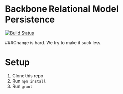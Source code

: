 Backbone Relational Model Persistence
=====================================
[![Build
Status](https://api.travis-ci.org/michaelorionmcmanus/backbone.relational-persistence.png)](https://travis-ci.org/michaelorionmcmanus/backbone.relational-persistence)

###Change is hard. We try to make it suck less.

# Setup

1. Clone this repo
2. Run `npm install`
3. Run `grunt`

